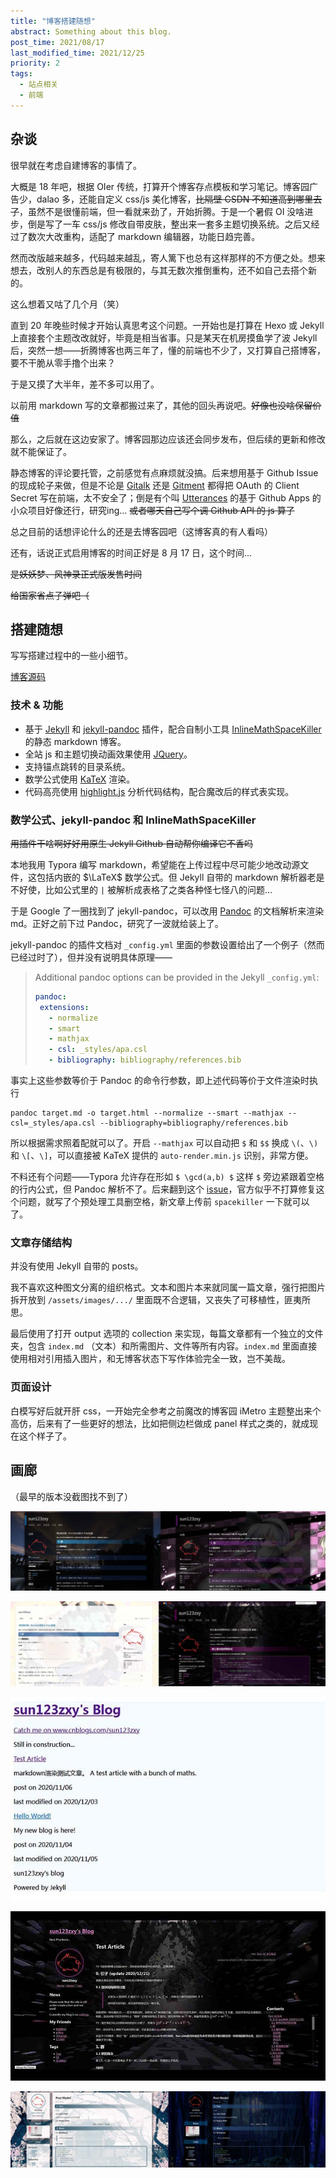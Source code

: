 ```yaml
---
title: "博客搭建随想"
abstract: Something about this blog.
post_time: 2021/08/17
last_modified_time: 2021/12/25
priority: 2
tags:
  - 站点相关
  - 前端
---
```


## 杂谈

很早就在考虑自建博客的事情了。

大概是 18 年吧，根据 OIer 传统，打算开个博客存点模板和学习笔记。博客园广告少，dalao 多，还能自定义 css/js 美化博客，~~比隔壁 CSDN 不知道高到哪里去了~~，虽然不是很懂前端，但一看就来劲了，开始折腾。于是一个暑假 OI 没啥进步，倒是写了一车 css/js 修改自带皮肤，整出来一套多主题切换系统。之后又经过了数次大改重构，适配了 markdown 编辑器，功能日趋完善。

然而改版越来越多，代码越来越乱，寄人篱下也总有这样那样的不方便之处。想来想去，改别人的东西总是有极限的，与其无数次推倒重构，还不如自己去搭个新的。

这么想着又咕了几个月（笑）

直到 20 年晚些时候才开始认真思考这个问题。一开始也是打算在 Hexo 或 Jekyll 上直接套个主题改改就好，毕竟是相当省事。只是某天在机房摸鱼学了波 Jekyll 后，突然一想——折腾博客也两三年了，懂的前端也不少了，又打算自己搭博客，要不干脆从零手撸个出来？

于是又摸了大半年，差不多可以用了。

以前用 markdown 写的文章都搬过来了，其他的回头再说吧。~~好像也没啥保留价值~~

那么，之后就在这边安家了。博客园那边应该还会同步发布，但后续的更新和修改就不能保证了。

静态博客的评论要托管，之前感觉有点麻烦就没搞。后来想用基于 Github Issue 的现成轮子来做，但是不论是 [Gitalk](https://github.com/gitalk/gitalk) 还是 [Gitment](https://github.com/imsun/gitment) 都得把 OAuth 的 Client Secret 写在前端，太不安全了；倒是有个叫 [Utterances](https://github.com/utterance/utterances) 的基于 Github Apps 的小众项目好像还行，研究ing... ~~或者哪天自己写个调 Github API 的 js 算了~~

总之目前的话想评论什么的还是去博客园吧（这博客真的有人看吗）

还有，话说正式启用博客的时间正好是 8 月 17 日，这个时间...

~~是妖妖梦、风神录正式版发售时间~~

~~给国家省点子弹吧（~~

## 搭建随想

写写搭建过程中的一些小细节。

[博客源码](https://github.com/sun123zxy/blog-code)

### 技术 & 功能

+ 基于 [Jekyll](https://jekyllrb.com/) 和 [jekyll-pandoc](https://github.com/mfenner/jekyll-pandoc) 插件，配合自制小工具 [InlineMathSpaceKiller](https://github.com/sun123zxy/InlineMathSpaceKiller) 的静态 markdown 博客。
+ 全站 js 和主题切换动画效果使用 [JQuery](https://jquery.com/)。
+ 支持锚点跳转的目录系统。
+ 数学公式使用 [KaTeX](https://katex.org/) 渲染。
+ 代码高亮使用 [highlight.js](https://highlightjs.org/) 分析代码结构，配合魔改后的样式表实现。

### 数学公式、jekyll-pandoc 和 InlineMathSpaceKiller

~~用插件干啥啊好好用原生 Jekyll Github 自动帮你编译它不香吗~~

本地我用 Typora 编写 markdown，希望能在上传过程中尽可能少地改动源文件，这包括内嵌的 $\LaTeX$ 数学公式。但 Jekyll 自带的 markdown 解析器老是不好使，比如公式里的 `|` 被解析成表格了之类各种怪七怪八的问题...

于是 Google 了一圈找到了 jekyll-pandoc，可以改用 [Pandoc](https://www.pandoc.org/) 的文档解析来渲染 md。正好之前下过 Pandoc，研究了一波就给装上了。

jekyll-pandoc 的插件文档对 `_config.yml` 里面的参数设置给出了一个例子（然而已经过时了），但并没有说明具体原理——

>Additional pandoc options can be provided in the Jekyll `_config.yml`:
>
>```yaml
>pandoc:
>  extensions:
>    - normalize
>    - smart
>    - mathjax
>    - csl: _styles/apa.csl
>    - bibliography: bibliography/references.bib
>```

事实上这些参数等价于 Pandoc 的命令行参数，即上述代码等价于文件渲染时执行

```shell
pandoc target.md -o target.html --normalize --smart --mathjax --csl=_styles/apa.csl --bibliography=bibliography/references.bib
```

所以根据需求照着配就可以了。开启 `--mathjax` 可以自动把 `$` 和 `$$` 换成 `\(`、`\)` 和 `\[`、`\]`，可以直接被 KaTeX 提供的 `auto-render.min.js` 识别，非常方便。

不料还有个问题——Typora 允许存在形如 `$ \gcd(a,b) $` 这样 `$` 旁边紧跟着空格的行内公式，但 Pandoc 解析不了。后来翻到这个 [issue](https://github.com/jgm/pandoc/issues/5672)，官方似乎不打算修复这个问题，就写了个预处理工具删空格，新文章上传前 `spacekiller` 一下就可以了。

### 文章存储结构

并没有使用 Jekyll 自带的 posts。

我不喜欢这种图文分离的组织格式。文本和图片本来就同属一篇文章，强行把图片拆开放到 `/assets/images/.../` 里面既不合逻辑，又丧失了可移植性，匪夷所思。

最后使用了打开 output 选项的 collection 来实现，每篇文章都有一个独立的文件夹，包含 `index.md` （文本）和所需图片、文件等所有内容。`index.md` 里面直接使用相对引用插入图片，和无博客状态下写作体验完全一致，岂不美哉。

### 页面设计

白模写好后就开肝 css，一开始完全参考之前魔改的博客园 iMetro 主题整出来个高仿，后来有了一些更好的想法，比如把侧边栏做成 panel 样式之类的，就成现在这个样子了。

## 画廊

（最早的版本没截图找不到了）

![博客园 - 第二次重构 - 基于 iMetro 皮肤的 mc01 和 youmu 主题 (2019)](cnblogs-19.jpg)

![博客园 - 第三次重构，本次重构后支持多皮肤 - 基于 simplememory 皮肤的 yay 主题和基于 iMetro 皮肤的 mc02 主题 (2020)](cnblogs-20.jpg)

![白模阶段 (2020.12)](github-pre.jpg)

![我高仿我自己.jpg (2021.02)](github-imitate.jpg)

![现在的样子 (2021.08, shooted in 2021.12)](github-cur.jpg)

